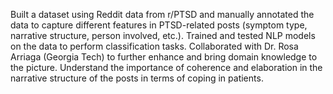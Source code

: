 Built a dataset using Reddit data from r/PTSD and manually annotated the data to capture different features in PTSD-related posts (symptom type, narrative structure, person involved, etc.). Trained and tested NLP models on the data to perform classification tasks.
Collaborated with Dr. Rosa Arriaga (Georgia Tech) to further enhance and bring domain knowledge to the picture.
Understand the importance of coherence and elaboration in the narrative structure of the posts in terms of coping in patients. 
